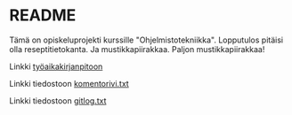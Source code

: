 # **README**
Tämä on opiskeluprojekti kurssille "Ohjelmistotekniikka". Lopputulos pitäisi olla reseptitietokanta. Ja mustikkapiirakkaa. Paljon mustikkapiirakkaa!

Linkki [työaikakirjanpitoon](https://github.com/jrhel/ot-harjoitustyo/blob/master/Ty%C3%B6aikakirjanpito.md)



 Linkki tiedostoon [komentorivi.txt](https://github.com/jrhel/ot-harjoitustyo/blob/master/laskarit/viikko1/komentorivi.txt)

 Linkki tiedostoon [gitlog.txt](https://github.com/jrhel/ot-harjoitustyo/blob/master/laskarit/viikko1/gitlog.txt)
